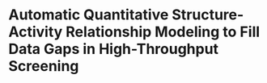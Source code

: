 # Automatic Quantitative Structure-Activity Relationship Modeling to Fill Data Gaps in High-Throughput Screening
